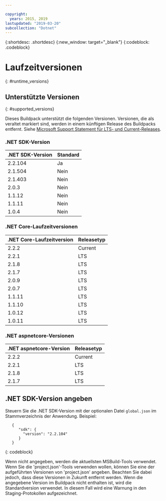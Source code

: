 ```yaml
---

copyright:
  years: 2015, 2019
lastupdated: "2019-03-20"
subcollection: "Dotnet"
---
```


{:shortdesc: .shortdesc}
{:new_window: target="_blank"}
{:codeblock: .codeblock}


# Laufzeitversionen
{: #runtime_versions}

## Unterstützte Versionen
{: #supported_versions}

Dieses Buildpack unterstützt die folgenden Versionen. Versionen, die als veraltet markiert sind, werden in einem künftigen Release des Buildpacks entfernt.  Siehe [Microsoft Support Statement für LTS- und Current-Releases](https://www.microsoft.com/net/core/support).


### .NET SDK-Version

| .NET SDK-Version        | Standard          |
|-------------------------|------------------|
| 2.2.104                 |   Ja            |
| 2.1.504                 |   Nein             |
| 2.1.403                 |   Nein             |
| 2.0.3                   |   Nein             |
| 1.1.12                  |   Nein             |
| 1.1.11                  |   Nein             |
| 1.0.4                   |   Nein             |


### .NET Core-Laufzeitversionen

| .NET Core-Laufzeitversion | Releasetyp      |
|---------------------------|-------------------|
| 2.2.2                     | Current           |  
| 2.2.1                     | LTS               |
| 2.1.8                     | LTS               |
| 2.1.7                     | LTS               |
| 2.0.9                     | LTS               |
| 2.0.7                     | LTS               |
| 1.1.11                    | LTS               |
| 1.1.10                    | LTS               |
| 1.0.12                    | LTS               |
| 1.0.11                    | LTS               |


### .NET aspnetcore-Versionen

| .NET aspnetcore-Version | Releasetyp        |
|---------------------------|-------------------|
| 2.2.2                     | Current           |  
| 2.2.1                     | LTS               |
| 2.1.8                     | LTS               |
| 2.1.7                     | LTS               |



## .NET SDK-Version angeben

Steuern Sie die .NET SDK-Version mit der optionalen Datei `global.json` im Stammverzeichnis der Anwendung. Beispiel:
```
   {
      "sdk": {
        "version": "2.2.104"
      }
   }
```
{: codeblock}

Wenn nicht angegeben, werden die aktuellsten MSBuild-Tools verwendet.  Wenn Sie die 'project.json'-Tools verwenden wollen, können Sie eine der aufgeführten Versionen von 'project.json' angeben. Beachten Sie dabei jedoch, dass diese Versionen in Zukunft entfernt werden.  Wenn die angegebene Version im Buildpack nicht enthalten ist, wird die Standardversion verwendet. In diesem Fall wird eine Warnung in den Staging-Protokollen aufgezeichnet.
